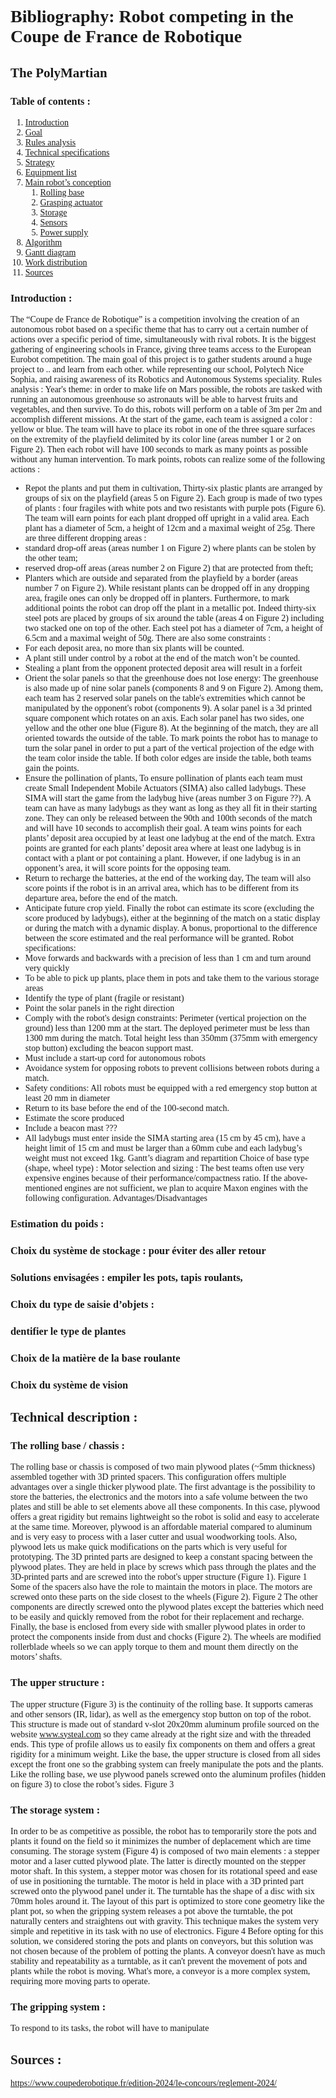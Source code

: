 <style>
@font-face {
  font-family: 'CMUSerif'; /* Choose a name for your font */
  src: url('CMUNRM.TTF'); /* Update the path to your font file */
}
body {
  font-family: 'CMUSerif'; /* Apply the custom font to the entire document */
}
</style>

# Bibliography: Robot competing in the Coupe de France de Robotique
## The PolyMartian
### Table of contents :
1. [Introduction](#Introduction)
2. [Goal](#Goal)
3. [Rules analysis](#Rules-analysis)
4. [Technical specifications](#Technical-specifications)
5. [Strategy](#Strategy)
6. [Equipment list](#Equipment-list)
7. [Main robot’s conception](#Main-robot’s-conception)
    1. [Rolling base](#Rolling-base)
    2. [Grasping actuator](#Grasping-actuator)
    3. [Storage](#Storage)
    4. [Sensors](#Sensors)
    5. [Power supply](#Power-supply)
8. [Algorithm](#Algorithm)
9. [Gantt diagram](#Gantt-diagram)
10. [Work distribution](#Work-distribution)
11. [Sources](#Sources)

### Introduction :
The “Coupe de France de Robotique” is a competition involving the creation of an
autonomous robot based on a specific theme that has to carry out a certain number of
actions over a specific period of time, simultaneously with rival robots. It is the biggest
gathering of engineering schools in France, giving three teams access to the European
Eurobot competition.
The main goal of this project is to gather students around a huge project to .. and learn from
each other. while representing our school, Polytech Nice Sophia, and raising awareness of
its Robotics and Autonomous Systems speciality.
Rules analysis :
Year's theme: in order to make life on Mars possible, the robots are tasked with running an
autonomous greenhouse so astronauts will be able to harvest fruits and vegetables, and
then survive. To do this, robots will perform on a table of 3m per 2m and accomplish different
missions.
At the start of the game, each team is assigned a color : yellow or blue. The team will have
to place its robot in one of the three square surfaces on the extremity of the playfield
delimited by its color line (areas number 1 or 2 on Figure 2). Then each robot will have 100
seconds to mark as many points as possible without any human intervention. To mark
points, robots can realize some of the following actions :
- Repot the plants and put them in cultivation,
Thirty-six plastic plants are arranged by groups of six on the playfield (areas 5 on Figure 2).
Each group is made of two types of plants : four fragiles with white pots and two resistants
with purple pots (Figure 6). The team will earn points for each plant dropped off upright in a
valid area.
Each plant has a diameter of 5cm, a height of 12cm and a maximal weight of 25g.
There are three different dropping areas :
- standard drop-off areas (areas number 1 on Figure 2) where plants can be stolen by
the other team;
- reserved drop-off areas (areas number 2 on Figure 2) that are protected from theft;
- Planters which are outside and separated from the playfield by a border (areas
number 7 on Figure 2).
While resistant plants can be dropped off in any dropping area, fragile ones can only be
dropped off in planters.
Furthermore, to mark additional points the robot can drop off the plant in a metallic pot.
Indeed thirty-six steel pots are placed by groups of six around the table (areas 4 on Figure 2)
including two stacked one on top of the other.
Each steel pot has a diameter of 7cm, a height of 6.5cm and a maximal weight of 50g.
There are also some constraints :
- For each deposit area, no more than six plants will be counted.
- A plant still under control by a robot at the end of the match won’t be counted.
- Stealing a plant from the opponent protected deposit area will result in a forfeit
- Orient the solar panels so that the greenhouse does not lose energy:
The greenhouse is also made up of nine solar panels (components 8 and 9 on Figure 2).
Among them, each team has 2 reserved solar panels on the table's extremities which cannot
be manipulated by the opponent's robot (components 9).
A solar panel is a 3d printed square component which rotates on an axis. Each solar panel
has two sides, one yellow and the other one blue (Figure 8). At the beginning of the match,
they are all oriented towards the outside of the table.
To mark points the robot has to manage to turn the solar panel in order to put a part of the
vertical projection of the edge with the team color inside the table. If both color edges are
inside the table, both teams gain the points.
- Ensure the pollination of plants,
To ensure pollination of plants each team must create Small Independent Mobile Actuators
(SIMA) also called ladybugs. These SIMA will start the game from the ladybug hive (areas
number 3 on Figure ??). A team can have as many ladybugs as they want as long as they all
fit in their starting zone.
They can only be released between the 90th and 100th seconds of the match and will have
10 seconds to accomplish their goal.
A team wins points for each plants’ deposit area occupied by at least one ladybug at the end
of the match. Extra points are granted for each plants’ deposit area where at least one
ladybug is in contact with a plant or pot containing a plant.
However, if one ladybug is in an opponent’s area, it will score points for the opposing team.
- Return to recharge the batteries, at the end of the working day,
The team will also score points if the robot is in an arrival area, which has to be different
from its departure area, before the end of the match.
- Anticipate future crop yield.
Finally the robot can estimate its score (excluding the score produced by ladybugs), either at
the beginning of the match on a static display or during the match with a dynamic display. A
bonus, proportional to the difference between the score estimated and the real performance
will be granted.
Robot specifications:
- Move forwards and backwards with a precision of less than 1 cm and turn around very
quickly
- To be able to pick up plants, place them in pots and take them to the various storage areas
- Identify the type of plant (fragile or resistant)
- Point the solar panels in the right direction
- Comply with the robot's design constraints:
Perimeter (vertical projection on the ground) less than 1200 mm at the start. The deployed
perimeter must be less than 1300 mm during the match.
Total height less than 350mm (375mm with emergency stop button) excluding the beacon
support mast.
- Must include a start-up cord for autonomous robots
- Avoidance system for opposing robots to prevent collisions between robots during a match.
- Safety conditions: All robots must be equipped with a red emergency stop button at least
20 mm in diameter
- Return to its base before the end of the 100-second match.
- Estimate the score produced
- Include a beacon mast ???
- All ladybugs must enter inside the SIMA starting area (15 cm by 45 cm), have a height limit
of 15 cm and must be larger than a 60mm cube and each ladybug’s weight must not
exceed 1kg.
Gantt’s diagram and repartition
Choice of base type (shape, wheel type) :
Motor selection and sizing :
The best teams often use very expensive engines because of their
performance/compactness ratio. If the above-mentioned engines are not sufficient, we plan
to acquire Maxon engines with the following configuration.
Advantages/Disadvantages
### Estimation du poids :
### Choix du système de stockage : pour éviter des aller retour
### Solutions envisagées : empiler les pots, tapis roulants,
### Choix du type de saisie d’objets :
### dentifier le type de plantes
### Choix de la matière de la base roulante
### Choix du système de vision
## Technical description :
### The rolling base / chassis :
The rolling base or chassis is composed of two main plywood plates (~5mm thickness)
assembled together with 3D printed spacers. This configuration offers multiple advantages
over a single thicker plywood plate. The first advantage is the possibility to store the
batteries, the electronics and the motors into a safe volume between the two plates and still
be able to set elements above all these components. In this case, plywood offers a great
rigidity but remains lightweight so the robot is solid and easy to accelerate at the same time.
Moreover, plywood is an affordable material compared to aluminum and is very easy to
process with a laser cutter and usual woodworking tools. Also, plywood lets us make quick
modifications on the parts which is very useful for prototyping.
The 3D printed parts are designed to keep a constant spacing between the plywood plates.
They are held in place by screws which pass through the plates and the 3D-printed parts
and are screwed into the robot's upper structure (Figure 1).
Figure 1
Some of the spacers also have the role to maintain the motors in place.
The motors are screwed onto these parts on the side closest to the wheels (Figure 2).
Figure 2
The other components are directly screwed onto the plywood plates except the batteries
which need to be easily and quickly removed from the robot for their replacement and
recharge.
Finally, the base is enclosed from every side with smaller plywood plates in order to protect
the components inside from dust and chocks (Figure 2).
The wheels are modified rollerblade wheels so we can apply torque to them and mount them
directly on the motors’ shafts.
### The upper structure :
The upper structure (Figure 3) is the continuity of the rolling base. It supports cameras and
other sensors (IR, lidar), as well as the emergency stop button on top of the robot. This
structure is made out of standard v-slot 20x20mm aluminum profile sourced on the website
www.systeal.com so they came already at the right size and with the threaded ends. This
type of profile allows us to easily fix components on them and offers a great rigidity for a
minimum weight. Like the base, the upper structure is closed from all sides except the front
one so the grabbing system can freely manipulate the pots and the plants. Like the rolling
base, we use plywood panels screwed onto the aluminum profiles (hidden on figure 3) to
close the robot’s sides.
Figure 3
### The storage system :
In order to be as competitive as possible, the robot has to temporarily store the pots and
plants it found on the field so it minimizes the number of deplacement which are time
consuming. The storage system (Figure 4) is composed of two main elements : a stepper
motor and a laser cutted plywood plate. The latter is directly mounted on the stepper motor
shaft. In this system, a stepper motor was chosen for its rotational speed and ease of use in
positioning the turntable. The motor is held in place with a 3D printed part screwed onto the
plywood panel under it. The turntable has the shape of a disc with six 70mm holes around it.
The layout of this part is optimized to store cone geometry like the plant pot, so when the
gripping system releases a pot above the turntable, the pot naturally centers and straightens
out with gravity. This technique makes the system very simple and repetitive in its task with
no use of electronics.
Figure 4
Before opting for this solution, we considered storing the pots and plants on conveyors, but
this solution was not chosen because of the problem of potting the plants. A conveyor
doesn't have as much stability and repeatability as a turntable, as it can't prevent the
movement of pots and plants while the robot is moving. What's more, a conveyor is a more
complex system, requiring more moving parts to operate.
### The gripping system :
To respond to its tasks, the robot will have to manipulate
## Sources :
https://www.coupederobotique.fr/edition-2024/le-concours/reglement-2024/

</p>
